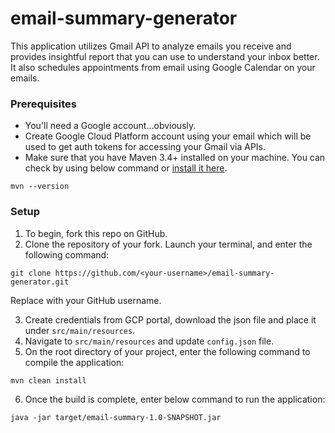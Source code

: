 # email-summary-generator
This application utilizes Gmail API to analyze emails you receive and provides insightful report that you can use to understand your inbox better. It also schedules appointments from email using Google Calendar on your emails.

### Prerequisites
* You'll need a Google account...obviously.
* Create Google Cloud Platform account using your email which will be used to get auth tokens for accessing your Gmail via APIs.
* Make sure that you have Maven 3.4+ installed on your machine. You can check by using below command or [install it here](https://maven.apache.org/install.html).
```shell
mvn --version
```

### Setup
1. To begin, fork this repo on GitHub.
2. Clone the repository of your fork. Launch your terminal, and enter the following command:
```shell
git clone https://github.com/<your-username>/email-summary-generator.git
```
Replace <your-username> with your GitHub username.
  
3. Create credentials from GCP portal, download the json file and place it under `src/main/resources`.
4. Navigate to `src/main/resources` and update `config.json` file.
5. On the root directory of your project, enter the following command to compile the application:
```shell
mvn clean install
```
6. Once the build is complete, enter below command to run the application:
```shell
java -jar target/email-summary-1.0-SNAPSHOT.jar
```
